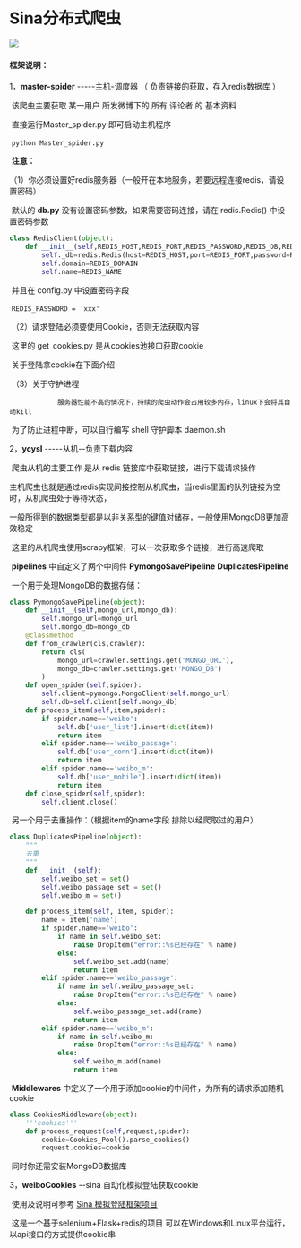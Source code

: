 # Sina分布式爬虫

![](https://timgsa.baidu.com/timg?image&quality=80&size=b9999_10000&sec=1558430618&di=312727c7a58d5fb6beff4025cdcc4d62&imgtype=jpg&er=1&src=http%3A%2F%2Fwww.xz7.com%2Fup%2F2017-8%2F20178417457.jpg)

#### 框架说明：

1，**master-spider** -----主机-调度器 （ 负责链接的获取，存入redis数据库 ）

​      该爬虫主要获取 某一用户 所发微博下的 所有 评论者 的 基本资料

​      直接运行Master_spider.py 即可启动主机程序

​     `python Master_spider.py`

​      **注意：**

​		（1）你必须设置好redis服务器（一般开在本地服务，若要远程连接redis，请设置密码）

​                        默认的 **db.py** 没有设置密码参数，如果需要密码连接，请在 redis.Redis() 中设置密码参数

```python
class RedisClient(object):
    def __init__(self,REDIS_HOST,REDIS_PORT,REDIS_PASSWORD,REDIS_DB,REDIS_DOMAIN,REDIS_NAME):
        self._db=redis.Redis(host=REDIS_HOST,port=REDIS_PORT,password=REDIS_PASSWORD,db=REDIS_DB)
        self.domain=REDIS_DOMAIN
        self.name=REDIS_NAME
```

​                         并且在 config.py 中设置密码字段

​                         `REDIS_PASSWORD = 'xxx'`

​		（2）请求登陆必须要使用Cookie，否则无法获取内容

​			这里的 get_cookies.py 是从cookies池接口获取cookie

​                        关于登陆拿cookie在下面介绍

​		（3）关于守护进程

 		        服务器性能不高的情况下，持续的爬虫动作会占用较多内存，linux下会将其自动kill

​                        为了防止进程中断，可以自行编写 shell 守护脚本  daemon.sh

2，**ycysl**  -----从机--负责下载内容

​		爬虫从机的主要工作 是从 redis 链接库中获取链接，进行下载请求操作

​                主机爬虫也就是通过redis实现间接控制从机爬虫，当redis里面的队列链接为空时，从机爬虫处于等待状态，

​		一般所得到的数据类型都是以非关系型的键值对储存，一般使用MongoDB更加高效稳定

​                这里的从机爬虫使用scrapy框架，可以一次获取多个链接，进行高速爬取

​                **pipelines** 中自定义了两个中间件 **PymongoSavePipeline** **DuplicatesPipeline**

​                一个用于处理MongoDB的数据存储：

```python
class PymongoSavePipeline(object):
    def __init__(self,mongo_url,mongo_db):
        self.mongo_url=mongo_url
        self.mongo_db=mongo_db
    @classmethod
    def from_crawler(cls,crawler):
        return cls(
            mongo_url=crawler.settings.get('MONGO_URL'),
            mongo_db=crawler.settings.get('MONGO_DB')
        )
    def open_spider(self,spider):
        self.client=pymongo.MongoClient(self.mongo_url)
        self.db=self.client[self.mongo_db]
    def process_item(self,item,spider):
        if spider.name=='weibo':
            self.db['user_list'].insert(dict(item))
            return item
        elif spider.name=='weibo_passage':
            self.db['user_conn'].insert(dict(item))
            return item
        elif spider.name=='weibo_m':
            self.db['user_mobile'].insert(dict(item))
            return item
    def close_spider(self,spider):
        self.client.close()
```

​		另一个用于去重操作：（根据item的name字段 排除以经爬取过的用户）

```python
class DuplicatesPipeline(object):
    """
    去重
    """
    def __init__(self):
        self.weibo_set = set()
        self.weibo_passage_set = set()
        self.weibo_m = set()

    def process_item(self, item, spider):
        name = item['name']
        if spider.name=='weibo':
            if name in self.weibo_set:
                raise DropItem("error::%s已经存在" % name)
            else:
                self.weibo_set.add(name)
                return item
        elif spider.name=='weibo_passage':
            if name in self.weibo_passage_set:
                raise DropItem("error::%s已经存在" % name)
            else:
                self.weibo_passage_set.add(name)
                return item
        elif spider.name=='weibo_m':
            if name in self.weibo_m:
                raise DropItem("error::%s已经存在" % name)
            else:
                self.weibo_m.add(name)
                return item
```

​		**Middlewares** 中定义了一个用于添加cookie的中间件，为所有的请求添加随机cookie

```python
class CookiesMiddleware(object):
    '''cookies'''
    def process_request(self,request,spider):
        cookie=Cookies_Pool().parse_cookies()
        request.cookies=cookie
```

​		同时你还需安装MongoDB数据库



3，**weiboCookies**  --sina 自动化模拟登陆获取cookie

​		使用及说明可参考 [Sina 模拟登陆框架项目](<https://github.com/mapyJJJ/SinaVlogin>)

​                这是一个基于selenium+Flask+redis的项目 可以在Windows和Linux平台运行，以api接口的方式提供cookie串

